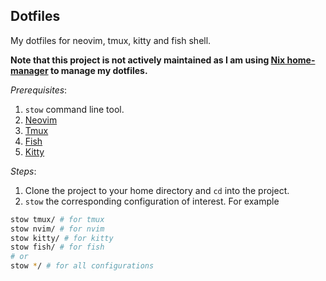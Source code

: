 ## Dotfiles
My dotfiles for neovim, tmux, kitty and fish shell.

**Note that this project is not actively maintained as I am using [Nix home-manager](https://github.com/nix-community/home-manager) to manage my dotfiles.**

*Prerequisites*: 
1. `stow` command line tool. 
2. [Neovim](https://neovim.io/)
3. [Tmux](https://github.com/tmux/tmux/wiki)
4. [Fish](https://fishshell.com/)
5. [Kitty](https://sw.kovidgoyal.net/kitty/)

*Steps*: 
1. Clone the project to your home directory and `cd` into the project.
2. `stow` the corresponding configuration of interest. For example
```bash
stow tmux/ # for tmux
stow nvim/ # for nvim
stow kitty/ # for kitty
stow fish/ # for fish
# or
stow */ # for all configurations
```
